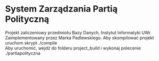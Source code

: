 # System Zarządzania Partią Polityczną
Projekt zaliczeniowy przedmiotu Bazy Danych, Instytut Informatyki UWr.
Zaimplementowany przez Marka Padlewskiego.
Aby skompilować projekt uruchom skrypt ./compile \
Aby uruchomić, wejdź do folderu project_build i wykonaj polecenie ./partiapolityczna
